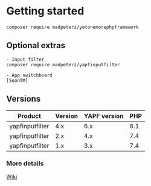# Getting started
```cli
composer require madpeterz/yetonemorephpframework
```

## Optional extras
```cli
- Input filter
composer require madpeterz/yapfinputfilter

- App switchboard
[SoonTM]
```
## Versions

| Product | Version  | YAPF version | PHP |
|--|--|--|--|
| yapfinputfilter | 4.x | 6.x | 8.1 |
| yapfinputfilter | 2.x | 4.x | 7.4 |
| yapfinputfilter | 1.x | 3.x | 7.4 |

### More details
[Wiki](https://github.com/Madpeterz/yetonemorephpframework/wiki)
